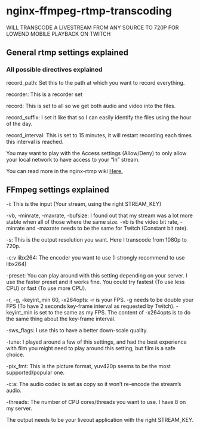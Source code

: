 # nginx-ffmpeg-rtmp-transcoding

<p>WILL TRANSCODE A LIVESTREAM FROM ANY SOURCE TO 720P FOR LOWEND MOBILE PLAYBACK ON TWITCH</p>

<h2>General rtmp settings explained</h2>
<h3>All possible directives explained</h3>

<p>record_path: Set this to the path at which you want to record everything.</p>
<p>recorder: This is a recorder set</p>
<p>record: This is set to all so we get both audio and video into the files.</p>
<p>record_suffix: I set it like that so I can easily identify the files using the hour of the day.</p>
<p>record_interval: This is set to 15 minutes, it will restart recording each times this interval is reached.</p>
<p>You may want to play with the Access settings (Allow/Deny) to only allow your local network to have access to your “In” stream. </p> 
<p>You can read more in the nginx-rtmp wiki <a href="https://github.com/dreamsxin/nginx-rtmp-wiki/blob/master/Directives.md#access" target="_blank" rel="noopener noreferrer">Here.</a> </p>


<h2>FFmpeg settings explained</h2>
<p>-i: This is the input (Your stream, using the right STREAM_KEY)</p>
<p>-vb, -minrate, -maxrate, -bufsize: I found out that my stream was a lot more stable when all of those where the same size. -vb is the video bit rate, -minrate and -maxrate needs to be the same for Twitch (Constant bit rate).</p>
<p>-s: This is the output resolution you want. Here I transcode from 1080p to 720p.</p>
<p>-c:v libx264: The encoder you want to use (I strongly recommend to use libx264)</p>
<p>-preset: You can play around with this setting depending on your server. I use the faster preset and it works fine. You could try fastest (To use less CPU) or fast (To use more CPU).</p>
<p>-r, -g, -keyint_min 60, -x264opts: -r is your FPS. -g needs to be double your FPS (To have 2 seconds key-frame interval as requested by Twitch). -keyint_min is set to the same as my FPS. The content of -x264opts is to do the same thing about the key-frame interval.</p>
<p>-sws_flags: I use this to have a better down-scale quality.</p>
<p>-tune: I played around a few of this settings, and had the best experience with film you might need to play around this setting, but film is a safe choice.</p>
<p>-pix_fmt: This is the picture format, yuv420p seems to be the most supported/popular one.</p>
<p> -c:a: The audio codec is set as copy so it won’t re-encode the stream’s audio.</p>
<p>-threads: The number of CPU cores/threads you want to use. I have 8 on my server.</p>
<p>The output needs to be your liveout application with the right STREAM_KEY.</p>
